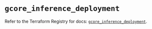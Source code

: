 # `gcore_inference_deployment`

Refer to the Terraform Registry for docs: [`gcore_inference_deployment`](https://registry.terraform.io/providers/g-core/gcore/0.31.1/docs/resources/inference_deployment).
